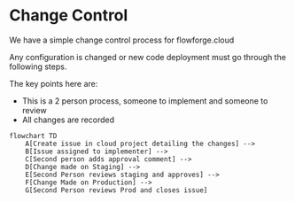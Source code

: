 # Change Control

We have a simple change control process for flowforge.cloud

Any configuration is changed or new code deployment must go through the following steps.

The key points here are:
- This is a 2 person process, someone to implement and someone to review
- All changes are recorded 



```mermaid
flowchart TD
    A[Create issue in cloud project detailing the changes] -->  
    B[Issue assigned to implementer] --> 
    C[Second person adds approval comment] --> 
    D[Change made on Staging] --> 
    E[Second Person reviews staging and approves] --> 
    F[Change Made on Production] --> 
    G[Second Person reviews Prod and closes issue]
```

